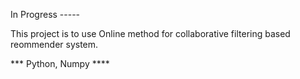 In Progress -----

This project is to use Online method for collaborative filtering based reommender system.

*** Python, Numpy ****
